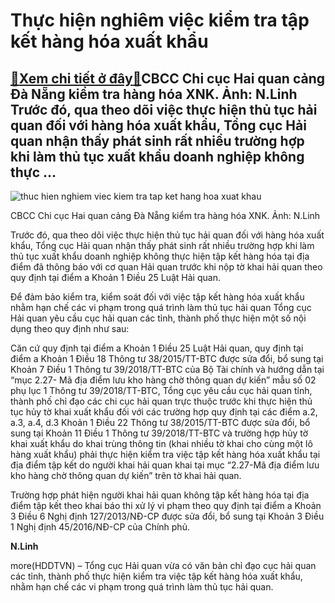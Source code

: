Thực hiện nghiêm việc kiểm tra tập kết hàng hóa xuất khẩu
=========================================================

[:gift:Xem chi tiết ở đây:gift:](https://hddtvn.com/thuc-hien-nghiem-viec-kiem-tra-tap-ket-hang-hoa-xuat-khau/)CBCC Chi cục Hai quan cảng Đà Nẵng kiểm tra hàng hóa XNK. Ảnh: N.Linh Trước đó, qua theo dõi việc thực hiện thủ tục hải quan đối với hàng hóa xuất khẩu, Tổng cục Hải quan nhận thấy phát sinh rất nhiều trường hợp khi làm thủ tục xuất khẩu doanh nghiệp không thực …
-----------------------------------------------------------------------------------------------------------------------------------------------------------------------------------------------------------------------------------------------------------------------





![thuc hien nghiem viec kiem tra tap ket hang hoa xuat khau](https://haiquanonline.com.vn/stores/news_dataimages/linhntn/032020/26/15/in_article/2502_IMG_7168.jpg?rt=20200620104146 "Thực hiện nghiêm việc kiểm tra tập kết hàng hóa xuất khẩu")


CBCC Chi cục Hai quan cảng Đà Nẵng kiểm tra hàng hóa XNK. Ảnh: N.Linh



Trước đó, qua theo dõi việc thực hiện thủ tục hải quan đối với hàng hóa xuất khẩu, Tổng cục Hải quan nhận thấy phát sinh rất nhiều trường hợp khi làm thủ tục xuất khẩu doanh nghiệp không thực hiện tập kết hàng hóa tại địa điểm đã thông báo với cơ quan Hải quan trước khi nộp tờ khai hải quan theo quy định tại điểm a Khoản 1 Điều 25 Luật Hải quan.


Để đảm bảo kiểm tra, kiểm soát đối với việc tập kết hàng hóa xuất khẩu nhằm hạn chế các vi phạm trong quá trình làm thủ tục hải quan Tổng cục Hải quan yêu cầu cục hải quan các tỉnh, thành phố thực hiện một số nội dụng theo quy định như sau:


Căn cứ quy định tại điểm a Khoản 1 Điều 25 Luật Hải quan, quy định tại điểm a Khoản 1 Điều 18 Thông tư 38/2015/TT-BTC được sửa đổi, bổ sung tại Khoản 7 Điều 1 Thông tư 39/2018/TT-BTC của Bộ Tài chính và hướng dẫn tại “mục 2.27- Mã địa điểm lưu kho hàng chờ thông quan dự kiến” mẫu số 02 phụ lục 1 Thông tư 39/2018/TT-BTC, Tổng cục yêu cầu cục hải quan tỉnh, thành phố chỉ đạo các chi cục hải quan trực thuộc trước khi thực hiện thủ tục hủy tờ khai xuất khẩu đối với các trường hợp quy định tại các điểm a.2, a.3, a.4, d.3 Khoản 1 Điều 22 Thông tư 38/2015/TT-BTC được sửa đổi, bổ sung tại Khoản 11 Điều 1 Thông tư 39/2018/TT-BTC và trường hợp hủy tờ khai xuất khẩu do khai trùng thông tin (khai nhiều tờ khai cho cùng một lô hàng xuất khẩu) phải thực hiện kiểm tra việc tập kết hàng hóa xuất khẩu tại địa điểm tập kết do người khai hải quan khai tại mục “2.27-Mã địa điểm lưu kho hàng chờ thông quan dự kiến” trên tờ khai hải quan.


Trường hợp phát hiện người khai hải quan không tập kết hàng hóa tại địa điểm tập kết theo khai báo thi xử lý vi phạm theo quy định tại điểm a Khoản 3 Điều 6 Nghị định 127/2013/NĐ-CP được sửa đổi, bổ sung tại Khoản 3 Điều 1 Nghị định 45/2016/NĐ-CP của Chính phủ.




**N.Linh**



more(HDDTVN) – Tổng cục Hải quan vừa có văn bản chỉ đạo cục hải quan các tỉnh, thành phố thực hiện kiểm tra việc tập kết hàng hóa xuất khẩu, nhằm hạn chế các vi phạm trong quá trình làm thủ tục hải quan.

